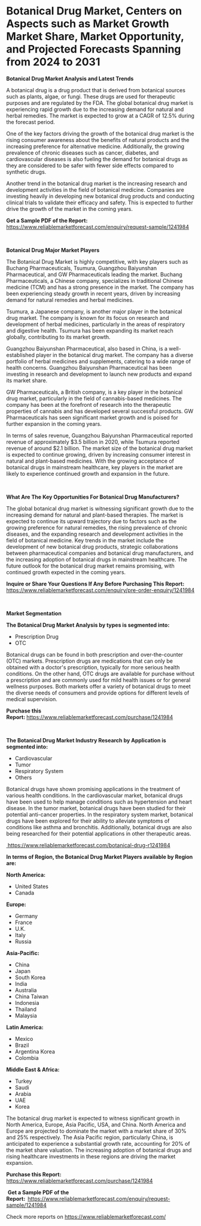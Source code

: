 <p><h1>Botanical Drug Market, Centers on Aspects such as Market Growth Market Share, Market Opportunity, and Projected Forecasts Spanning from 2024 to 2031</h1></p><p><strong>Botanical Drug Market Analysis and Latest Trends</strong></p>
<p><p>A botanical drug is a drug product that is derived from botanical sources such as plants, algae, or fungi. These drugs are used for therapeutic purposes and are regulated by the FDA. The global botanical drug market is experiencing rapid growth due to the increasing demand for natural and herbal remedies. The market is expected to grow at a CAGR of 12.5% during the forecast period.</p><p>One of the key factors driving the growth of the botanical drug market is the rising consumer awareness about the benefits of natural products and the increasing preference for alternative medicine. Additionally, the growing prevalence of chronic diseases such as cancer, diabetes, and cardiovascular diseases is also fueling the demand for botanical drugs as they are considered to be safer with fewer side effects compared to synthetic drugs.</p><p>Another trend in the botanical drug market is the increasing research and development activities in the field of botanical medicine. Companies are investing heavily in developing new botanical drug products and conducting clinical trials to validate their efficacy and safety. This is expected to further drive the growth of the market in the coming years.</p></p>
<p><strong>Get a Sample PDF of the Report:&nbsp;</strong> <a href="https://www.reliablemarketforecast.com/enquiry/request-sample/1241984">https://www.reliablemarketforecast.com/enquiry/request-sample/1241984</a></p>
<p>&nbsp;</p>
<p><strong>Botanical Drug Major Market Players</strong></p>
<p><p>The Botanical Drug Market is highly competitive, with key players such as Buchang Pharmaceuticals, Tsumura, Guangzhou Baiyunshan Pharmaceutical, and GW Pharmaceuticals leading the market. Buchang Pharmaceuticals, a Chinese company, specializes in traditional Chinese medicine (TCM) and has a strong presence in the market. The company has been experiencing steady growth in recent years, driven by increasing demand for natural remedies and herbal medicines.</p><p>Tsumura, a Japanese company, is another major player in the botanical drug market. The company is known for its focus on research and development of herbal medicines, particularly in the areas of respiratory and digestive health. Tsumura has been expanding its market reach globally, contributing to its market growth.</p><p>Guangzhou Baiyunshan Pharmaceutical, also based in China, is a well-established player in the botanical drug market. The company has a diverse portfolio of herbal medicines and supplements, catering to a wide range of health concerns. Guangzhou Baiyunshan Pharmaceutical has been investing in research and development to launch new products and expand its market share.</p><p>GW Pharmaceuticals, a British company, is a key player in the botanical drug market, particularly in the field of cannabis-based medicines. The company has been at the forefront of research into the therapeutic properties of cannabis and has developed several successful products. GW Pharmaceuticals has seen significant market growth and is poised for further expansion in the coming years.</p><p>In terms of sales revenue, Guangzhou Baiyunshan Pharmaceutical reported revenue of approximately $3.5 billion in 2020, while Tsumura reported revenue of around $2.1 billion. The market size of the botanical drug market is expected to continue growing, driven by increasing consumer interest in natural and plant-based medicines. With the growing acceptance of botanical drugs in mainstream healthcare, key players in the market are likely to experience continued growth and expansion in the future.</p></p>
<p>&nbsp;</p>
<p><strong>What Are The Key Opportunities For Botanical Drug Manufacturers?</strong></p>
<p><p>The global botanical drug market is witnessing significant growth due to the increasing demand for natural and plant-based therapies. The market is expected to continue its upward trajectory due to factors such as the growing preference for natural remedies, the rising prevalence of chronic diseases, and the expanding research and development activities in the field of botanical medicine. Key trends in the market include the development of new botanical drug products, strategic collaborations between pharmaceutical companies and botanical drug manufacturers, and the increasing adoption of botanical drugs in mainstream healthcare. The future outlook for the botanical drug market remains promising, with continued growth expected in the coming years.</p></p>
<p><strong>Inquire or Share Your Questions If Any Before Purchasing This Report:</strong> <a href="https://www.reliablemarketforecast.com/enquiry/pre-order-enquiry/1241984">https://www.reliablemarketforecast.com/enquiry/pre-order-enquiry/1241984</a></p>
<p>&nbsp;</p>
<p><strong>Market Segmentation</strong></p>
<p><strong>The Botanical Drug Market Analysis by types is segmented into:</strong></p>
<p><ul><li>Prescription Drug</li><li>OTC</li></ul></p>
<p><p>Botanical drugs can be found in both prescription and over-the-counter (OTC) markets. Prescription drugs are medications that can only be obtained with a doctor's prescription, typically for more serious health conditions. On the other hand, OTC drugs are available for purchase without a prescription and are commonly used for mild health issues or for general wellness purposes. Both markets offer a variety of botanical drugs to meet the diverse needs of consumers and provide options for different levels of medical supervision.</p></p>
<p><strong>Purchase this Report:&nbsp;</strong><a href="https://www.reliablemarketforecast.com/purchase/1241984">https://www.reliablemarketforecast.com/purchase/1241984</a></p>
<p>&nbsp;</p>
<p><strong>The Botanical Drug Market Industry Research by Application is segmented into:</strong></p>
<p><ul><li>Cardiovascular</li><li>Tumor</li><li>Respiratory System</li><li>Others</li></ul></p>
<p><p>Botanical drugs have shown promising applications in the treatment of various health conditions. In the cardiovascular market, botanical drugs have been used to help manage conditions such as hypertension and heart disease. In the tumor market, botanical drugs have been studied for their potential anti-cancer properties. In the respiratory system market, botanical drugs have been explored for their ability to alleviate symptoms of conditions like asthma and bronchitis. Additionally, botanical drugs are also being researched for their potential applications in other therapeutic areas.</p></p>
<p><a href="https://www.reliablemarketforecast.com/botanical-drug-r1241984">&nbsp;https://www.reliablemarketforecast.com/botanical-drug-r1241984</a></p>
<p><strong>In terms of Region, the Botanical Drug Market Players available by Region are:</strong></p>
<p>
    <p> <strong> North America: </strong>
        <ul>
            <li>United States</li>
            <li>Canada</li>
        </ul>
        </p> 
    <p> <strong> Europe: </strong>
        <ul>
            <li>Germany</li>
            <li>France</li>
            <li>U.K.</li>
            <li>Italy</li>
            <li>Russia</li>
        </ul>
        </p> 
    <p> <strong> Asia-Pacific: </strong>
        <ul>
            <li>China</li>
            <li>Japan</li>
            <li>South Korea</li>
            <li>India</li>
            <li>Australia</li>
            <li>China Taiwan</li>
            <li>Indonesia</li>
            <li>Thailand</li>
            <li>Malaysia</li>
        </ul>
        </p> 
    <p> <strong> Latin America: </strong>
        <ul>
            <li>Mexico</li>
            <li>Brazil</li>
            <li>Argentina Korea</li>
            <li>Colombia</li>
        </ul>
        </p> 
    <p> <strong> Middle East & Africa: </strong>
        <ul>
            <li>Turkey</li>
            <li>Saudi</li>
            <li>Arabia</li>
            <li>UAE</li>
            <li>Korea</li>
        </ul>
    </p>
    </p>
<p><p>The botanical drug market is expected to witness significant growth in North America, Europe, Asia Pacific, USA, and China. North America and Europe are projected to dominate the market with a market share of 30% and 25% respectively. The Asia Pacific region, particularly China, is anticipated to experience a substantial growth rate, accounting for 20% of the market share valuation. The increasing adoption of botanical drugs and rising healthcare investments in these regions are driving the market expansion.</p></p>
<p><strong>Purchase this Report: </strong><a href="https://www.reliablemarketforecast.com/purchase/1241984">https://www.reliablemarketforecast.com/purchase/1241984</a></p>
<p>&nbsp;<strong>Get a Sample PDF of the Report:&nbsp;&nbsp;</strong><a href="https://www.reliablemarketforecast.com/enquiry/request-sample/1241984">https://www.reliablemarketforecast.com/enquiry/request-sample/1241984</a></p>
<p><strong></strong></p>
<p>Check more reports on <a href="https://www.reliablemarketforecast.com/">https://www.reliablemarketforecast.com/</a></p>